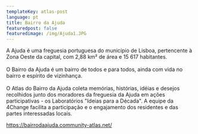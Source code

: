 ```yaml
---
templateKey: atlas-post
language: pt
title: Bairro da Ajuda
featuredpost: false
featuredimage: /img/Ajuda1.JPG
---
```

<!--StartFragment-->

A Ajuda é uma freguesia portuguesa do município de Lisboa, pertencente à Zona Oeste da capital, com 2,88 km² de área e 15 617 habitantes.\
\
O Bairro da Ajuda é um bairro de todos e para todos, ainda com vida no bairro e espírito de vizinhança.\
\
O Atlas do Bairro da Ajuda coleta memórias, histórias, idéias e desejos recolhidos junto dos moradores da freguesia da Ajuda em ações participativas - os Laboratórios "Ideias para a Década". A equipe da 4Change facilita a participação e o engajamento dos residentes e das partes interessadas locais.

<!--EndFragment--><!-- end -->

https://bairrodaajuda.community-atlas.net/
